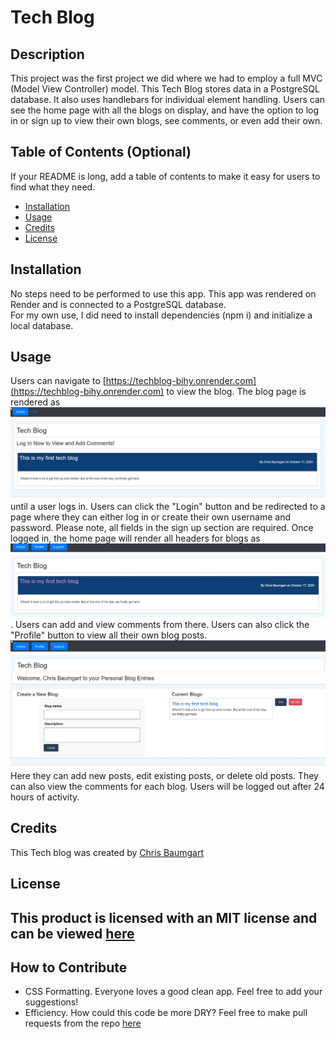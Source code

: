 # Tech Blog

## Description

This project was the first project we did where we had to employ a full MVC (Model View Controller) model. This Tech Blog stores data in a PostgreSQL database. It also uses handlebars for individual element handling. Users can see the home page with all the blogs on display, and have the option to log in or sign up to view their own blogs, see comments, or even add their own.

## Table of Contents (Optional)

If your README is long, add a table of contents to make it easy for users to find what they need.

- [Installation](#installation)
- [Usage](#usage)
- [Credits](#credits)
- [License](#license)

## Installation

No steps need to be performed to use this app. This app was rendered on Render and is connected to a PostgreSQL database.  
For my own use, I did need to install dependencies (npm i) and initialize a local database.

## Usage

Users can navigate to [https://techblog-bihy.onrender.com](https://techblog-bihy.onrender.com) to view the blog. The blog page is rendered as ![static text](assets/TechBlog.jpg) until a user logs in. Users can click the "Login" button and be redirected to a page where they can either log in or create their own username and password.
Please note, all fields in the sign up section are required.
Once logged in, the home page will render all headers for blogs as ![links](assets/LoggedIn.jpg). Users can add and view comments from there. Users can also click the "Profile" button to view all their own blog posts.
![](assets/Profile.jpg)
Here they can add new posts, edit existing posts, or delete old posts. They can also view the comments for each blog. Users will be logged out after 24 hours of activity.

## Credits

This Tech blog was created by [Chris Baumgart](https://github.com/cbaumgart004)

## License

## This product is licensed with an MIT license and can be viewed [here](https://github.com/cbaumgart004/techBlog/blob/main/LICENSE)

## How to Contribute

- CSS Formatting. Everyone loves a good clean app. Feel free to add your suggestions!
- Efficiency. How could this code be more DRY? Feel free to make pull requests from the repo [here](https://github.com/cbaumgart004/techBlog)
